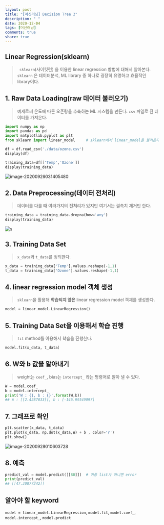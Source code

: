 ```yaml
---
layout: post
title: "[머신러닝] Decision Tree 3"
description: " "
date: 2020-12-04
tags: [머신러닝]
comments: true
share: true
---
```


## Linear Regression(sklearn)

> ` sklearn`(사이킷런) 을 이용한 linear regression 방법에 대해서 알아본다. `sklearn` 은 데이터분석, ML library 중 하나로 굉장히 유명하고 효율적인 library이다.



## 1. Raw Data Loading(raw 데이터 불러오기)

> 예제로써 온도에 따른 오존량을 추측하는 ML 시스템을 만든다.  `csv` 파일로 된 데이터를 가져온다.

```python
import numpy as np
import pandas as pd
import matplotlib.pyplot as plt
from sklearn import linear_model     # sklearn에서 linear_model을 불러온다.

df = df.read_csv('./data/ozone.csv')
display(df)

training_data=df[['Temp','Ozone']]
display(training_data)
```

![image-20200926031405480](https://github.com/colinch4/colinch4.github.io/blob/master/_posts/2020/ML/markdown-images/image-20200926031405480.png?raw=true)



## 2. Data Preprocessing(데이터 전처리)

> 데이터를 다룰 때 여러가지의 전처리가 있지만 여기서는 결측치 제거만 한다.

```python
training_data = training_data.dropna(how='any')
display(training_data)
```

![s](https://github.com/colinch4/colinch4.github.io/blob/master/_posts/2020/ML/markdown-images/image-20200926031905552.png?raw=true)



## 3. Training Data Set

> `x_data`와 `t_data`를 정의한다.

```python
x_data = training_data['Temp'].values.reshape(-1,1)
t_data = training_data['Ozone'].values.reshape(-1,1)
```



## 4. linear regression model 객체 생성

> `sklearn`을 활용해 **학습되지 않은** linear regression model 객체를 생성한다.

```python
model = linear_model.LinearRegression()
```



## 5. Training Data Set을 이용해서 학습 진행

>`fit` method를 이용해서 학습을 진행한다.

```python
model.fit(x_data, t_data)
```



## 6. W와 b 값을 알아내기

> weight는 `ceef_`, bias는 `intercept_` 라는 명령어로 알아 낼 수 있다.

```python
W = model.coef_
b = model.intercept_
print('W : {}, b : {}'.format(W,b))
## W : [[2.4287033]], b : [-146.99549097]
```



## 7. 그래프로 확인

```python
plt.scatter(x_data, t_data)
plt.plot(x_data, np.dot(x_data,W) + b , color='r')
plt.show()
```

![image-20200928010603728](https://github.com/colinch4/colinch4.github.io/blob/master/_posts/2020/ML/markdown-images/image-20200928010603728.png?raw=true)



## 8. 예측

```python
predict_val = model.predict([[80]])  # 이중 list가 아니면 error
print(predict_val)  
## [[47.30077342]]
```





## 알아야 할 keyword

`model = linear_model.LinearRegression`, `model.fit`, `model.coef_`, `model.intercept_`, `model.predict`